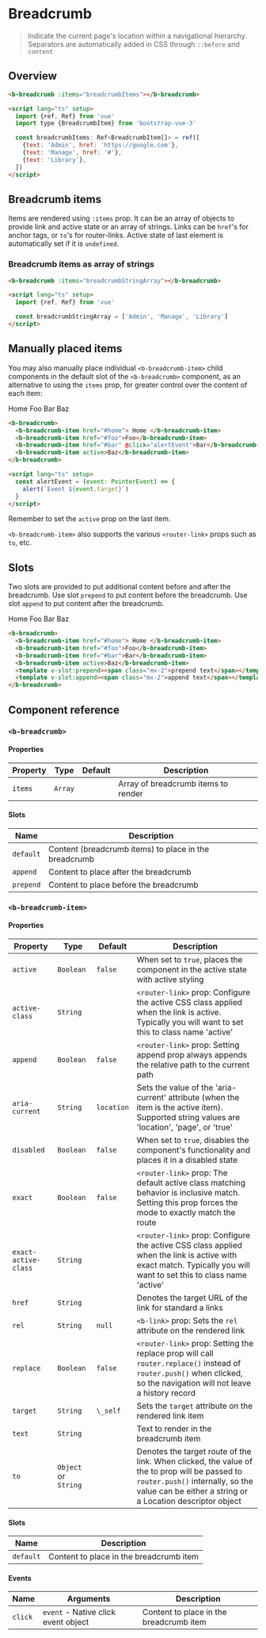# Breadcrumb

> Indicate the current page's location within a navigational hierarchy. Separators are automatically added in CSS through `::before` and `content`

## Overview

<ClientOnly>
  <b-card>
    <b-breadcrumb :items="breadcrumbItems"></b-breadcrumb>
  </b-card>

</ClientOnly>

```html
<b-breadcrumb :items="breadcrumbItems"></b-breadcrumb>

<script lang="ts" setup>
  import {ref, Ref} from 'vue'
  import type {BreadcrumbItem} from 'bootstrap-vue-3'

  const breadcrumbItems: Ref<BreadcrumbItem[]> = ref([
    {text: 'Admin', href: 'https://google.com'},
    {text: 'Manage', href: '#'},
    {text: 'Library'},
  ])
</script>
```

## Breadcrumb items

Items are rendered using `:items` prop. It can be an array of objects to provide link and active
state or an array of strings. Links can be `href`'s for anchor tags, or `to`'s for router-links. Active state of last
element is automatically set if it is `undefined`.

### Breadcrumb items as array of strings

<ClientOnly>
  <b-card>
    <b-breadcrumb :items="breadcrumbStringArray"></b-breadcrumb>
  </b-card>

</ClientOnly>

```html
<b-breadcrumb :items="breadcrumbStringArray"></b-breadcrumb>

<script lang="ts" setup>
  import {ref, Ref} from 'vue'

  const breadcrumbStringArray = ['Admin', 'Manage', 'Library']
</script>
```

## Manually placed items

You may also manually place individual `<b-breadcrumb-item>` child components in the default slot of
the `<b-breadcrumb>` component, as an alternative to using the `items` prop, for greater control
over the content of each item:

<ClientOnly>
  <b-card>
    <b-breadcrumb>
      <b-breadcrumb-item href="#home">
        Home
      </b-breadcrumb-item>
      <b-breadcrumb-item href="#foo">Foo</b-breadcrumb-item>
      <b-breadcrumb-item href="#bar" @click="alertEvent">Bar</b-breadcrumb-item>
      <b-breadcrumb-item active>Baz</b-breadcrumb-item>
    </b-breadcrumb>
  </b-card>

</ClientOnly>

```html
<b-breadcrumb>
  <b-breadcrumb-item href="#home"> Home </b-breadcrumb-item>
  <b-breadcrumb-item href="#foo">Foo</b-breadcrumb-item>
  <b-breadcrumb-item href="#bar" @click="alertEvent">Bar</b-breadcrumb-item>
  <b-breadcrumb-item active>Baz</b-breadcrumb-item>
</b-breadcrumb>

<script lang="ts" setup>
  const alertEvent = (event: PointerEvent) => {
    alert(`Event ${event.target}`)
  }
</script>
```

Remember to set the `active` prop on the last item.

`<b-breadcrumb-item>` also supports the various `<router-link>` props such as `to`, etc.

## Slots

Two slots are provided to put additional content before and after the breadcrumb.
Use slot `prepend` to put content before the breadcrumb. Use slot `append` to put content after the breadcrumb.

<ClientOnly>
  <b-card>
    <b-breadcrumb>
      <b-breadcrumb-item href="#home">
        Home
      </b-breadcrumb-item>
      <b-breadcrumb-item href="#foo">Foo</b-breadcrumb-item>
      <b-breadcrumb-item href="#bar">Bar</b-breadcrumb-item>
      <b-breadcrumb-item active>Baz</b-breadcrumb-item>
      <template v-slot:prepend><span class="mx-2">prepend text</span></template>
      <template v-slot:append><span class="mx-2">append text</span></template>
    </b-breadcrumb>
  </b-card>

</ClientOnly>

```html
<b-breadcrumb>
  <b-breadcrumb-item href="#home"> Home </b-breadcrumb-item>
  <b-breadcrumb-item href="#foo">Foo</b-breadcrumb-item>
  <b-breadcrumb-item href="#bar">Bar</b-breadcrumb-item>
  <b-breadcrumb-item active>Baz</b-breadcrumb-item>
  <template v-slot:prepend><span class="mx-2">prepend text</span></template>
  <template v-slot:append><span class="mx-2">append text</span></template>
</b-breadcrumb>
```

## Component reference

### `<b-breadcrumb>`

#### Properties

| Property | Type    | Default | Description                         |
| -------- | ------- | ------- | ----------------------------------- |
| `items`  | `Array` |         | Array of breadcrumb items to render |

#### Slots

| Name      | Description                                           |
| --------- | ----------------------------------------------------- |
| `default` | Content (breadcrumb items) to place in the breadcrumb |
| `append`  | Content to place after the breadcrumb                 |
| `prepend` | Content to place before the breadcrumb                |

### `<b-breadcrumb-item>`

#### Properties

| Property             | Type                 | Default    | Description                                                                                                                                                                                    |
| -------------------- | -------------------- | ---------- | ---------------------------------------------------------------------------------------------------------------------------------------------------------------------------------------------- |
| `active`             | `Boolean`            | `false`    | When set to `true`, places the component in the active state with active styling                                                                                                               |
| `active-class`       | `String`             |            | `<router-link>` prop: Configure the active CSS class applied when the link is active. Typically you will want to set this to class name 'active'                                               |
| `append`             | `Boolean`            | `false`    | `<router-link>` prop: Setting append prop always appends the relative path to the current path                                                                                                 |
| `aria-current`       | `String`             | `location` | Sets the value of the 'aria-current' attribute (when the item is the active item). Supported string values are 'location', 'page', or 'true'                                                   |
| `disabled`           | `Boolean`            | `false`    | When set to `true`, disables the component's functionality and places it in a disabled state                                                                                                   |
| `exact`              | `Boolean`            | `false`    | `<router-link>` prop: The default active class matching behavior is inclusive match. Setting this prop forces the mode to exactly match the route                                              |
| `exact-active-class` | `String`             |            | `<router-link>` prop: Configure the active CSS class applied when the link is active with exact match. Typically you will want to set this to class name 'active'                              |
| `href`               | `String`             |            | Denotes the target URL of the link for standard a links                                                                                                                                        |
| `rel`                | `String`             | `null`     | `<b-link>` prop: Sets the `rel` attribute on the rendered link                                                                                                                                 |
| `replace`            | `Boolean`            | `false`    | `<router-link>` prop: Setting the replace prop will call `router.replace()` instead of `router.push()` when clicked, so the navigation will not leave a history record                         |
| `target`             | `String`             | `\_self`   | Sets the `target` attribute on the rendered link item                                                                                                                                          |
| `text`               | `String`             |            | Text to render in the breadcrumb item                                                                                                                                                          |
| `to`                 | `Object` or `String` |            | Denotes the target route of the link. When clicked, the value of the to prop will be passed to `router.push()` internally, so the value can be either a string or a Location descriptor object |

#### Slots

| Name      | Description                             |
| --------- | --------------------------------------- |
| `default` | Content to place in the breadcrumb item |

#### Events

| Name    | Arguments                           | Description                             |
| ------- | ----------------------------------- | --------------------------------------- |
| `click` | `event` - Native click event object | Content to place in the breadcrumb item |

<script lang="ts" setup>
  import {ref, Ref} from 'vue';
  import {BreadcrumbItem} from '../../src/types';

  const breadcrumbItems: Ref<BreadcrumbItem[]> = ref([
    { text: 'Admin', href:'https://google.com'},
    { text: 'Manage', href:'#'},
    { text: 'Library'},
  ]);

  const breadcrumbStringArray = ['Admin','Manage', 'Library'];

  const alertEvent = (event: PointerEvent) => {
    alert(`Event ${event.target}`);
  }
</script>
